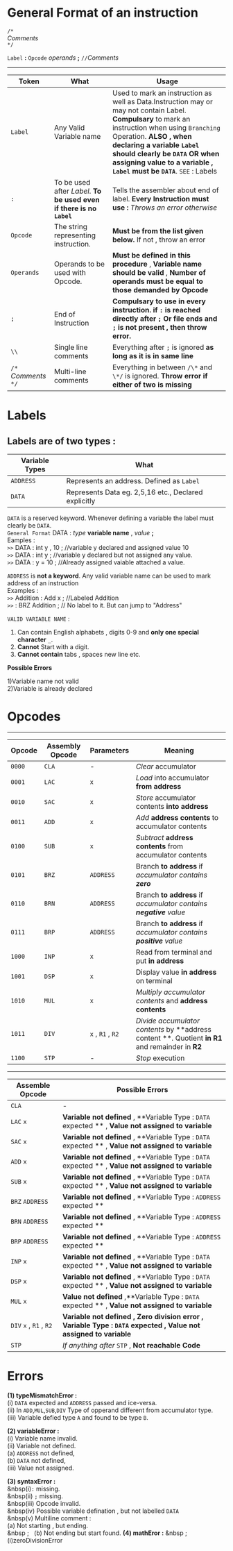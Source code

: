 # General Format of an instruction    
  
`/*`    
*Comments*    
`*/`    

`Label` **:** `Opcode` *operands* **;** `//`*Comments*    
  
--------------
|Token |What |Usage|
|-----|-----|-----|
| `Label` |Any Valid Variable name |Used to mark an instruction as well as Data.Instruction may or may not contain Label. **Compulsary** to mark an instruction when using `Branching` Operation. **ALSO , when declaring a variable `Label` should clearly be `DATA` OR when assigning value to a variable , `Label` must be `DATA`**. `SEE` : Labels | 
|`:` | To be used after *Label*. **To be used even if there is no `Label`**| Tells the assembler about end of label. **Every Instruction must use :** *Throws an error otherwise* |
|`Opcode` | The string representing instruction.|**Must be from the list given below.** If not , throw an error|
|`Operands` | Operands to be used with Opcode. | **Must be defined in this procedure** , **Variable name should be valid** , **Number of operands must be equal to those demanded by Opcode** |
|`;` | End of Instruction | **Compulsary to use in every instruction. if `:` is reached directly after `;` Or file ends and `;` is not present , then throw error.**|
|`\\` | Single line comments | Everything after `;` is ignored **as long as it is in same line**|
|`/*`  *Comments*  `*/` | Multi-line comments | Everything in between `/\*` and  `\*/` is ignored. **Throw error if either of two is missing**|  


# Labels   
   
Labels are of two types : 
-----------------------
Variable Types | What |
|-------------|------|
|`ADDRESS` | Represents an address. Defined as `Label`|
|`DATA` | Represents Data eg. 2,5,16 etc., Declared explicitly|
    
`DATA` is a reserved keyword. Whenever defining a variable the label must clearly be `DATA`.    
`General Format` DATA : *type* **variable name** , *value* **;**    
Eamples :     
`>>` DATA : int y , 10 ; //variable y declared and assigned value 10    
`>>` DATA : int y ; //variable y declared but not assigned any value.    
`>>` DATA : y = 10 ; //Already assigned vaiable attached a value.    

`ADDRESS` is **not a keyword**. Any valid variable name can be used to mark address of an instruction    
Examples :   
`>>` Addition : Add x ; //Labeled Addition     
`>>` : BRZ Addition ; // No label to it. But can jump to "Address"    

`VALID VARIABLE NAME` :    
1) Can contain English alphabets , digits 0-9 and **only one special character** `_`.     
2) **Cannot** Start with a digit.   
3) **Cannot contain** tabs , spaces new line etc.     

**Possible Errors**    

1)Variable name not valid    
2)Variable is already declared    

# Opcodes   
--------------------------------------
|Opcode | Assembly Opcode   | Parameters |Meaning |
|-------|--------------------|-----------|------------------|
|`0000`   |     `CLA`            | - |*Clear* accumulator |
|`0001`   |     `LAC`            | `x` |*Load* into accumulator **from address**|
|`0010`   |     `SAC`            | `x` |*Store* accumulator contents **into address**|
|`0011`   |     `ADD`            | `x` |*Add* **address contents** to accumulator contents|
|`0100`   |     `SUB`            | `x` |*Subtract* **address contents** from accumulator contents|
|`0101`   |     `BRZ`            | `ADDRESS` |Branch **to address** if *accumulator contains **zero***|
|`0110`   |     `BRN`            | `ADDRESS` |Branch **to address** if *accumulator contains **negative** value*|
|`0111`   |     `BRP`            | `ADDRESS` |Branch **to address** if *accumulator contains **positive** value*|
|`1000`   |     `INP`            | `x` |Read from terminal and put **in address**|
|`1001`   |     `DSP`            | `x` |Display value **in address** on terminal|
|`1010`   |     `MUL`            | `x` |*Multiply accumulator contents* and **address contents**|
|`1011`   |    `DIV`             | `x` , `R1` , `R2` |*Divide accumulator contents* by **address content **. Quotient **in R1** and remainder in **R2**|
|`1100`   |     `STP`            | -  |*Stop* execution|
   

-----------------------------------------------------------------------
Assemble Opcode | Possible Errors|
|--------------|------------------|
|`CLA` |-| 
|`LAC` `x` | **Variable not defined** , **Variable Type : `DATA` expected ** , **Value not assigned to variable**|
|`SAC` `x` | **Variable not defined** , **Variable Type : `DATA` expected ** , **Value not assigned to variable**|
|`ADD` `x` | **Variable not defined** , **Variable Type : `DATA` expected ** , **Value not assigned to variable**|
|`SUB` `x` | **Variable not defined** , **Variable Type : `DATA` expected ** , **Value not assigned to variable**|
|`BRZ` `ADDRESS` | **Variable not defined** , **Variable Type : `ADDRESS` expected **|
|`BRN` `ADDRESS` | **Variable not defined** , **Variable Type : `ADDRESS` expected **|
|`BRP` `ADDRESS` | **Variable not defined** , **Variable Type : `ADDRESS` expected **|
|`INP` `x` |   **Variable not defined** , **Variable Type : `DATA` expected ** , **Value not assigned to variable**|
|`DSP` `x` | **Variable not defined** , **Variable Type : `DATA` expected ** , **Value not assigned to variable**|
|`MUL` `x` | **Value not defined** ,**Variable Type : `DATA` expected ** , **Value not assigned to variable**|
|`DIV` `x` , `R1` , `R2`  | **Variable not defined , Zero division error , Variable Type : `DATA` expected  , Value not assigned to variable**|
|`STP`|*If anything after* `STP` , **Not reachable Code**|
    
    
# Errors 
     
**(1) typeMismatchError :**          
        (i) `DATA` expected and `ADDRESS` passed and ice-versa.                
        (ii) In `ADD`,`MUL`,`SUB`,`DIV` Type of opperand different from accumulator type.         
        (iii) Variable defied type `A` and found to be type `B`.         
        
**(2) variableError :**         
        (i) Variable name invalid.     
        (ii) Variable not defined.     
              (a) `ADDRESS` not defined,     
              (b) `DATA` not defined,     
        (iii) Value not assigned.      

**(3) syntaxError :**     
        &nbsp(i)`:` missing.     
        &nbsp(ii) `;` missing.     
        &nbsp(iii) Opcode invalid.    
        &nbsp(iv) Possible variable defination , but not labelled `DATA`     
        &nbsp(v) Multiline comment :   
        (a) Not starting , but ending.     
&nbsp ; &nbsp;                (b) Not ending but start found.
**(4) mathEror :**
&nbsp ;(i)zeroDivisionError
